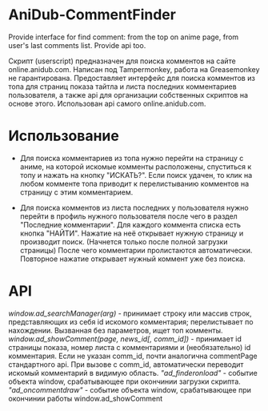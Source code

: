 # AniDub-CommentFinder
Provide interface for find comment: from the top on anime page, from user's last comments list. Provide api too.

Скрипт (userscript) предназначен для поиска комментов на сайте online.anidub.com. Написан под Tampermonkey, работа на Greasemonkey не гарантирована.
Предоставляет интерфейс для поиска комментов из топа для страниц показа тайтла и листа последних комментариев пользователя, а также api для организации собственных скриптов на основе этого.
Использован api самого online.anidub.com.

# Использование
+ Для поиска комментариев из топа нужно перейти на страницу с аниме, на которой искомые комменты расположены, спуститься к топу и нажать на кнопку "ИСКАТЬ?". Если поиск удачен, то клик на любом комменте топа приводит к перелистыванию комментов на страницу с этим комментарием.

+ Для поиска комментов из листа последних у пользователя нужно перейти в профиль нужного пользователя после чего в раздел "Последние комментарии". Для каждого коммента списка есть кнопка "НАЙТИ". Нажатие на неё открывает нужную страницу и производит поиск. (Начнется только после полной загрузки страницы) После чего комментарии пролистаются автоматически.
Повторное нажатие открывает нужный коммент уже без поиска.

# API

*window.ad_searchManager(arg)* - принимает строку или массив строк, представляющих из себя id искомого комментария; перелистывает по нахождении. Вызванная без параметров, ищет топ комменты.
*window.ad_showComment(page, news_id[, comm_id])* - принимает id страницы показа, номер листа с комментариями и (необязательно) id комментария. Если не указан comm_id, почти аналогична commentPage стандартного api. При вызове с comm_id, автоматически переводит искомый комментарий в видимую область.
*"ad_finderonload"* - событие объекта window, срабатывающее при окончинии загрузки скрипта.
*"ad_oncommentdraw"* - событие объекта window, срабатывающее при окончинии работы window.ad_showComment